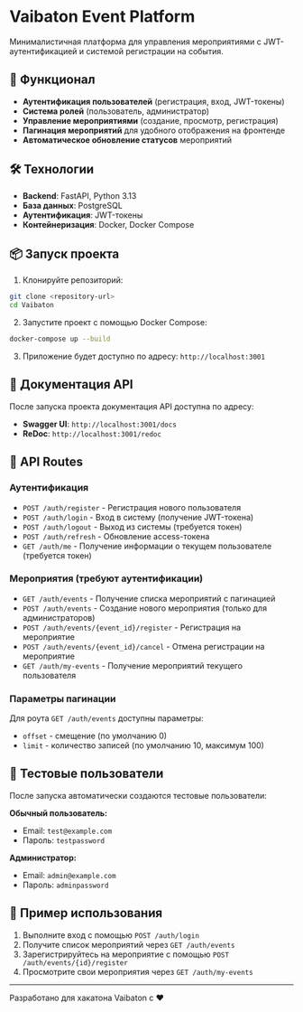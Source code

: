 # Vaibaton Event Platform

Минималистичная платформа для управления мероприятиями с JWT-аутентификацией и системой регистрации на события.

## 🚀 Функционал

- **Аутентификация пользователей** (регистрация, вход, JWT-токены)
- **Система ролей** (пользователь, администратор)
- **Управление мероприятиями** (создание, просмотр, регистрация)
- **Пагинация мероприятий** для удобного отображения на фронтенде
- **Автоматическое обновление статусов** мероприятий

## 🛠 Технологии

- **Backend**: FastAPI, Python 3.13
- **База данных**: PostgreSQL
- **Аутентификация**: JWT-токены
- **Контейнеризация**: Docker, Docker Compose

## 📦 Запуск проекта

1. Клонируйте репозиторий:
```bash
git clone <repository-url>
cd Vaibaton
```

2. Запустите проект с помощью Docker Compose:
```bash
docker-compose up --build
```

3. Приложение будет доступно по адресу: `http://localhost:3001`

## 📖 Документация API

После запуска проекта документация API доступна по адресу:
- **Swagger UI**: `http://localhost:3001/docs`
- **ReDoc**: `http://localhost:3001/redoc`

## 🔐 API Routes

### Аутентификация
- `POST /auth/register` - Регистрация нового пользователя
- `POST /auth/login` - Вход в систему (получение JWT-токена)
- `POST /auth/logout` - Выход из системы (требуется токен)
- `POST /auth/refresh` - Обновление access-токена
- `GET /auth/me` - Получение информации о текущем пользователе (требуется токен)

### Мероприятия (требуют аутентификации)
- `GET /auth/events` - Получение списка мероприятий с пагинацией
- `POST /auth/events` - Создание нового мероприятия (только для администраторов)
- `POST /auth/events/{event_id}/register` - Регистрация на мероприятие
- `POST /auth/events/{event_id}/cancel` - Отмена регистрации на мероприятие
- `GET /auth/my-events` - Получение мероприятий текущего пользователя

### Параметры пагинации
Для роута `GET /auth/events` доступны параметры:
- `offset` - смещение (по умолчанию 0)
- `limit` - количество записей (по умолчанию 10, максимум 100)

## 👥 Тестовые пользователи

После запуска автоматически создаются тестовые пользователи:

**Обычный пользователь:**
- Email: `test@example.com`
- Пароль: `testpassword`

**Администратор:**
- Email: `admin@example.com`
- Пароль: `adminpassword`

## 🎯 Пример использования

1. Выполните вход с помощью `POST /auth/login`
2. Получите список мероприятий через `GET /auth/events`
3. Зарегистрируйтесь на мероприятие с помощью `POST /auth/events/{id}/register`
4. Просмотрите свои мероприятия через `GET /auth/my-events`

---

Разработано для хакатона Vaibaton с ❤️